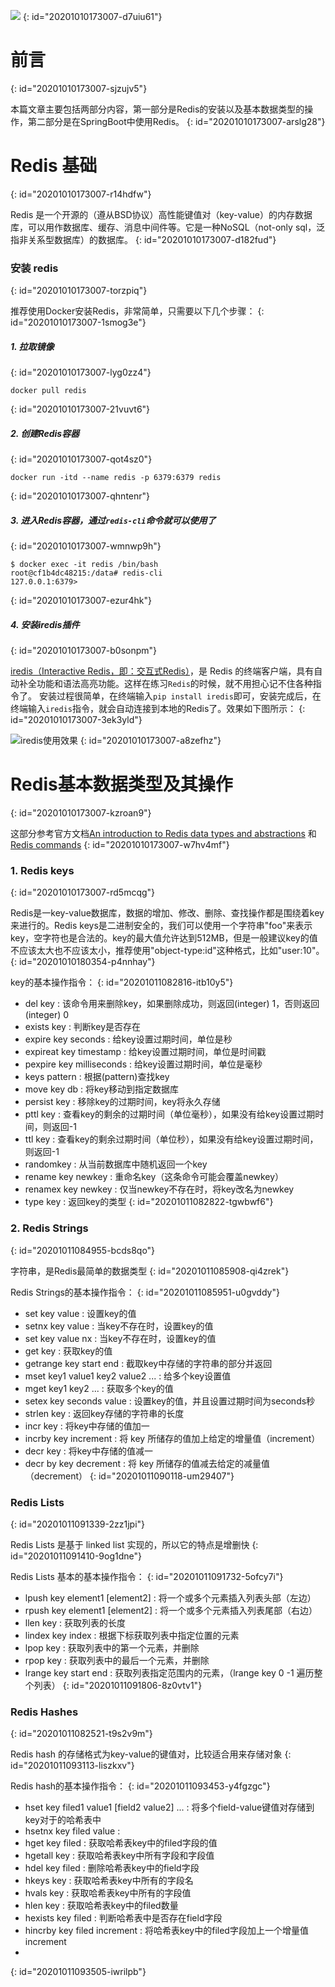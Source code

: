 ![](https://b3logfile.com/bing/20181201.jpg?imageView2/1/w/960/h/540/interlace/1/q/100)
{: id="20201010173007-d7uiu61"}

# 前言
{: id="20201010173007-sjzujv5"}

本篇文章主要包括两部分内容，第一部分是Redis的安装以及基本数据类型的操作，第二部分是在SpringBoot中使用Redis。
{: id="20201010173007-arslg28"}

# Redis 基础
{: id="20201010173007-r14hdfw"}

Redis 是一个开源的（遵从BSD协议）高性能键值对（key-value）的内存数据库，可以用作数据库、缓存、消息中间件等。它是一种NoSQL（not-only sql，泛指非关系型数据库）的数据库。
{: id="20201010173007-d182fud"}

### 安装 redis
{: id="20201010173007-torzpiq"}

推荐使用Docker安装Redis，非常简单，只需要以下几个步骤：
{: id="20201010173007-1smog3e"}

##### 1. 拉取镜像
{: id="20201010173007-lyg0zz4"}

```
docker pull redis
```
{: id="20201010173007-21vuvt6"}

##### 2. 创建Redis容器
{: id="20201010173007-qot4sz0"}

```
docker run -itd --name redis -p 6379:6379 redis
```
{: id="20201010173007-qhntenr"}

##### 3. 进入Redis容器，通过`redis-cli`命令就可以使用了
{: id="20201010173007-wmnwp9h"}

```
$ docker exec -it redis /bin/bash
root@cf1b4dc48215:/data# redis-cli
127.0.0.1:6379>
```
{: id="20201010173007-ezur4hk"}

##### 4. 安装iredis插件
{: id="20201010173007-b0sonpm"}

[iredis（Interactive Redis，即：交互式Redis）](https://iredis.io/)，是 Redis 的终端客户端，具有自动补全功能和语法高亮功能。这样在练习`Redis`的时候，就不用担心记不住各种指令了。 安装过程很简单，在终端输入`pip install iredis`即可，安装完成后，在终端输入`iredis`指令，就会自动连接到本地的Redis了。效果如下图所示：
{: id="20201010173007-3ek3yld"}

![iredis使用效果](https://b3logfile.com/file/2020/09/iredisdisplay-b54332fc.gif)
{: id="20201010173007-a8zefhz"}

# Redis基本数据类型及其操作
{: id="20201010173007-kzroan9"}

这部分参考官方文档[An introduction to Redis data types and abstractions](https://redis.io/topics/data-types-intro) 和 [Redis commands](https://redis.io/commands)
{: id="20201010173007-w7hv4mf"}

### 1. Redis keys
{: id="20201010173007-rd5mcqg"}

Redis是一key-value数据库，数据的增加、修改、删除、查找操作都是围绕着key来进行的。Redis keys是二进制安全的，我们可以使用一个字符串"foo"来表示key，空字符也是合法的。key的最大值允许达到512MB，但是一般建议key的值不应该太大也不应该太小，推荐使用"object-type:id"这种格式，比如"user:10"。
{: id="20201010180354-p4nnhay"}

key的基本操作指令：
{: id="20201011082816-itb10y5"}

- del key : 该命令用来删除key，如果删除成功，则返回(integer) 1，否则返回(integer) 0
- exists key : 判断key是否存在
- expire key seconds : 给key设置过期时间，单位是秒
- expireat key timestamp : 给key设置过期时间，单位是时间戳
- pexpire key milliseconds : 给key设置过期时间，单位是毫秒
- keys pattern : 根据(pattern)查找key
- move key db : 将key移动到指定数据库
- persist key : 移除key的过期时间，key将永久存储
- pttl key : 查看key的剩余的过期时间（单位毫秒），如果没有给key设置过期时间，则返回-1
- ttl key : 查看key的剩余过期时间（单位秒），如果没有给key设置过期时间，则返回-1
- randomkey : 从当前数据库中随机返回一个key
- rename key newkey : 重命名key（这条命令可能会覆盖newkey）
- renamex key newkey : 仅当newkey不存在时，将key改名为newkey
- type key : 返回key的类型
{: id="20201011082822-tgwbwf6"}

### 2. Redis Strings
{: id="20201011084955-bcds8qo"}

字符串，是Redis最简单的数据类型
{: id="20201011085908-qi4zrek"}

Redis Strings的基本操作指令：
{: id="20201011085951-u0gvddy"}

- set key value : 设置key的值
- setnx key value : 当key不存在时，设置key的值
- set key value nx : 当key不存在时，设置key的值
- get key : 获取key的值
- getrange key start end : 截取key中存储的字符串的部分并返回
- mset key1 value1 key2 value2 ... : 给多个key设置值
- mget key1 key2 ... : 获取多个key的值
- setex key seconds value : 设置key的值，并且设置过期时间为seconds秒
- strlen key : 返回key存储的字符串的长度
- incr key : 将key中存储的值加一
- incrby key increment :  将 key 所储存的值加上给定的增量值（increment）
- decr key : 将key中存储的值减一
- decr by key decrement : 将 key 所储存的值减去给定的减量值（decrement）
{: id="20201011090118-um29407"}

### Redis Lists
{: id="20201011091339-2zz1jpi"}

Redis Lists 是基于 linked list 实现的，所以它的特点是增删快
{: id="20201011091410-9og1dne"}

Redis Lists 基本的基本操作指令：
{: id="20201011091732-5ofcy7i"}

- lpush key element1 [element2] : 将一个或多个元素插入列表头部（左边）
- rpush key element1 [element2] : 将一个或多个元素插入列表尾部（右边）
- llen key : 获取列表的长度
- lindex key index : 根据下标获取列表中指定位置的元素
- lpop key : 获取列表中的第一个元素，并删除
- rpop key : 获取列表中的最后一个元素，并删除
- lrange key start end : 获取列表指定范围内的元素，（lrange key 0 -1 遍历整个列表）
{: id="20201011091806-8z0vtv1"}

### Redis Hashes
{: id="20201011082521-t9s2v9m"}

Redis hash 的存储格式为key-value的键值对，比较适合用来存储对象
{: id="20201011093113-liszkxv"}

Redis hash的基本操作指令：
{: id="20201011093453-y4fgzgc"}

- hset key filed1 value1 [field2 value2] ... : 将多个field-value键值对存储到key对于的哈希表中
- hsetnx key filed value :
- hget key filed : 获取哈希表key中的filed字段的值
- hgetall key : 获取哈希表key中所有字段和字段值
- hdel key filed : 删除哈希表key中的field字段
- hkeys key : 获取哈希表key中所有的字段名
- hvals key : 获取哈希表key中所有的字段值
- hlen key : 获取哈希表key中的filed数量
- hexists key filed : 判断哈希表中是否存在field字段
- hincrby key filed increment : 将哈希表key中的filed字段加上一个增量值increment
-
{: id="20201011093505-iwrilpb"}
